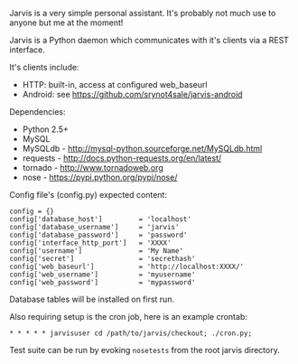Jarvis is a very simple personal assistant. It's probably not
much use to anyone but me at the moment!



Jarvis is a Python daemon which communicates with it's clients
via a REST interface.

It's clients include:

- HTTP: built-in, access at configured web_baseurl
- Android: see https://github.com/srynot4sale/jarvis-android


Dependencies:

- Python 2.5+
- MySQL
- MySQLdb - http://mysql-python.sourceforge.net/MySQLdb.html
- requests - http://docs.python-requests.org/en/latest/
- tornado - http://www.tornadoweb.org
- nose - https://pypi.python.org/pypi/nose/


Config file's (config.py) expected content:

    config = {}
    config['database_host']         = 'localhost'
    config['database_username']     = 'jarvis'
    config['database_password']     = 'password'
    config['interface_http_port']   = 'XXXX'
    config['username']              = 'My Name'
    config['secret']                = 'secrethash'
    config['web_baseurl']           = 'http://localhost:XXXX/'
    config['web_username']          = 'myusername'
    config['web_password']          = 'mypassword'


Database tables will be installed on first run.

Also requiring setup is the cron job, here is an example crontab:

    * * * * * jarvisuser cd /path/to/jarvis/checkout; ./cron.py;


Test suite can be run by evoking `nosetests` from the root jarvis directory.
